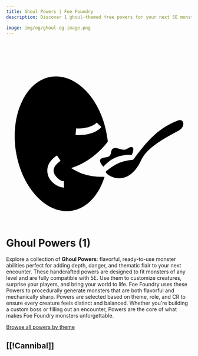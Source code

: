 ```yaml
---
title: Ghoul Powers | Foe Foundry
description: Discover 1 ghoul-themed free powers for your next 5E monster.

image: img/og/ghoul-og-image.png
---
```


# <span class="inline-icon" aria-hidden="true"><svg xmlns="http://www.w3.org/2000/svg" viewBox="0 0 512 512"><path d="M137.618 70.504a88.18 88.18 0 0 0-12.686.95c-33.832 5.003-62.022 29.192-80.271 65.89-18.25 36.698-26.008 85.566-18.286 137.306 7.723 51.741 29.418 96.251 57.598 126.082 28.18 29.832 62.216 44.819 96.049 39.815 33.832-5.004 62.023-29.194 80.273-65.893 4.264-8.573 7.948-17.818 11.002-27.601-29.163.07-58.834-2.573-92.08-24.287 48.479-14.36 82.354-48.492 100.926-72.243-.456-8.287-.298-4.69-1.565-13.173-7.722-51.741-29.415-96.253-57.595-126.084-24.658-26.103-53.8-40.838-83.365-40.762zm342 120.432c-1.774-.05-3.796.302-6.05 1.144-61.083 22.839-94.235 69.736-123.236 107.965-20.787 2.903-39.96 3.415-74.875 31.642-7.837 6.337 55.494 52.937 95.13-26.869 9.846-19.825 21.522-41.774 105.06-84.914 16.706-8.627 16.388-28.62 3.97-28.968zm-229.961 6.834 13.13 12.31c-17.392 18.552-47.5 23.81-71.523 21.414l1.787-17.912c19.327 1.928 45.89-4.382 56.606-15.812zm95.683 67.12c-5.603-.104-12.685 6.982-19.012 7.532-10.729.932-22.902-8.439-32.173-2.96-6.089 3.6-3.494 14.436-8.485 19.446-6.841 6.868-23.232 2.649-26.611 11.735-2.378 6.394 8.78 18.488 8.78 18.488 14.428-14.452 33.354-34.107 78.66-32.62 0 0 7.594-15.785 2.456-20.23-1.108-.959-2.322-1.366-3.615-1.39zm-205.28 23.026 9.977 14.982c-13.398 9.818-24.506 21.8-16.61 37.338 5.734 8.493 14.467 18.545 25.628 18.659l.303 17.996c-18.143-1.22-34.222-14.025-41.89-28.329-11.537-27.086 2.768-47.184 22.593-60.646z"/></svg></span> Ghoul Powers (1)

Explore a collection of **Ghoul Powers**: flavorful, ready-to-use monster abilities perfect for adding depth, danger, and thematic flair to your next encounter. These handcrafted powers are designed to fit monsters of any level and are fully compatible with 5E. Use them to customize creatures, surprise your players, and bring your world to life. Foe Foundry uses these Powers to procedurally generate monsters that are both flavorful and mechanically sharp. Powers are selected based on theme, role, and CR to ensure every creature feels distinct and balanced. Whether you're building a custom boss or filling out an encounter, Powers are the core of what makes Foe Foundry monsters unforgettable.  

  
[Browse all powers by theme](all.md)

[[!Cannibal]]
---
